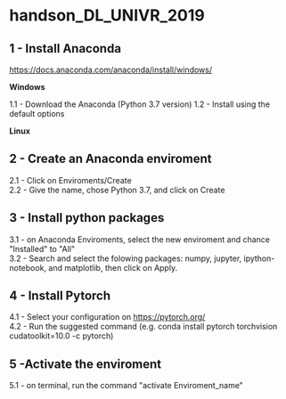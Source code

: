 # handson_DL_UNIVR_2019

## 1 - Install Anaconda
https://docs.anaconda.com/anaconda/install/windows/

**Windows**

1.1 - Download the Anaconda (Python 3.7 version)
1.2 - Install using the default options

**Linux**

## 2 - Create an Anaconda enviroment

2.1 - Click on Enviroments/Create  
2.2 - Give the name, chose Python 3.7, and click on Create  

## 3 - Install python packages

3.1 - on Anaconda Enviroments, select the new enviroment and chance "Installed" to "All"  
3.2 - Search and select the folowing packages: numpy, jupyter, ipython-notebook, and matplotlib, then click on Apply.

## 4 - Install Pytorch

4.1 - Select your configuration on https://pytorch.org/  
4.2 - Run the suggested command (e.g. conda install pytorch torchvision cudatoolkit=10.0 -c pytorch)

## 5 -Activate the enviroment

5.1 - on terminal, run the command "activate Enviroment_name"
